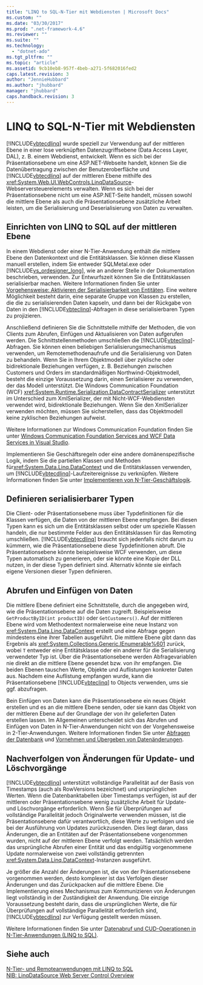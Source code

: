 ```yaml
---
title: "LINQ to SQL-N-Tier mit Webdiensten | Microsoft Docs"
ms.custom: ""
ms.date: "03/30/2017"
ms.prod: ".net-framework-4.6"
ms.reviewer: ""
ms.suite: ""
ms.technology: 
  - "dotnet-ado"
ms.tgt_pltfrm: ""
ms.topic: "article"
ms.assetid: 9cb10eb8-957f-4beb-a271-5f682016fed2
caps.latest.revision: 3
author: "JennieHubbard"
ms.author: "jhubbard"
manager: "jhubbard"
caps.handback.revision: 3
---
```

# LINQ to SQL-N-Tier mit Webdiensten
[!INCLUDE[vbtecdlinq](../../../../../../includes/vbtecdlinq-md.md)] wurde speziell zur Verwendung auf der mittleren Ebene in einer lose verknüpften Datenzugriffsebene \(Data Access Layer, DAL\), z. B. einem Webdienst, entwickelt.  Wenn es sich bei der Präsentationsebene um eine ASP.NET\-Webseite handelt, können Sie die Datenübertragung zwischen der Benutzeroberfläche und [!INCLUDE[vbtecdlinq](../../../../../../includes/vbtecdlinq-md.md)] auf der mittleren Ebene mithilfe des <xref:System.Web.UI.WebControls.LinqDataSource>\-Webserversteuerelements verwalten.  Wenn es sich bei der Präsentationsebene nicht um eine ASP.NET\-Seite handelt, müssen sowohl die mittlere Ebene als auch die Präsentationsebene zusätzliche Arbeit leisten, um die Serialisierung und Deserialisierung von Daten zu verwalten.  
  
## Einrichten von LINQ to SQL auf der mittleren Ebene  
 In einem Webdienst oder einer N\-Tier\-Anwendung enthält die mittlere Ebene den Datenkontext und die Entitätsklassen.  Sie können diese Klassen manuell erstellen, indem Sie entweder SQLMetal.exe oder [!INCLUDE[vs_ordesigner_long](../../../../../../includes/vs-ordesigner-long-md.md)], wie an anderer Stelle in der Dokumentation beschrieben, verwenden.  Zur Entwurfszeit können Sie die Entitätsklassen serialisierbar machen.  Weitere Informationen finden Sie unter [Vorgehensweise: Aktivieren der Serialisierbarkeit von Entitäten](../../../../../../docs/framework/data/adonet/sql/linq/how-to-make-entities-serializable.md).  Eine weitere Möglichkeit besteht darin, eine separate Gruppe von Klassen zu erstellen, die die zu serialisierenden Daten kapseln, und dann bei der Rückgabe von Daten in den [!INCLUDE[vbteclinq](../../../../../../includes/vbteclinq-md.md)]\-Abfragen in diese serialisierbaren Typen zu projizieren.  
  
 Anschließend definieren Sie die Schnittstelle mithilfe der Methoden, die von Clients zum Abrufen, Einfügen und Aktualisieren von Daten aufgerufen werden.  Die Schnittstellenmethoden umschließen die [!INCLUDE[vbteclinq](../../../../../../includes/vbteclinq-md.md)]\-Abfragen.  Sie können einen beliebigen Serialisierungsmechanismus verwenden, um Remotemethodenaufrufe und die Serialisierung von Daten zu behandeln.  Wenn Sie in Ihrem Objektmodell über zyklische oder bidirektionale Beziehungen verfügen, z. B. Beziehungen zwischen Customers und Orders im standardmäßigen Northwind\-Objektmodell, besteht die einzige Voraussetzung darin, einen Serialisierer zu verwenden, der das Modell unterstützt.  Die Windows Communication Foundation \(WCF\) <xref:System.Runtime.Serialization.DataContractSerializer> unterstützt im Unterschied zum XmlSerializer, der mit Nicht\-WCF\-Webdiensten verwendet wird, bidirektionale Beziehungen. Wenn Sie den XmlSerializer verwenden möchten, müssen Sie sicherstellen, dass das Objektmodell keine zyklischen Beziehungen aufweist.  
  
 Weitere Informationen zur Windows Communication Foundation finden Sie unter [Windows Communication Foundation Services and WCF Data Services in Visual Studio](../Topic/Windows%20Communication%20Foundation%20Services%20and%20WCF%20Data%20Services%20in%20Visual%20Studio.md).  
  
 Implementieren Sie Geschäftsregeln oder eine andere domänenspezifische Logik, indem Sie die partiellen Klassen und Methoden für<xref:System.Data.Linq.DataContext> und die Entitätsklassen verwenden, um [!INCLUDE[vbtecdlinq](../../../../../../includes/vbtecdlinq-md.md)]\-Laufzeitereignisse zu verknüpfen.  Weitere Informationen finden Sie unter [Implementieren von N\-Tier\-Geschäftslogik](../../../../../../docs/framework/data/adonet/sql/linq/implementing-business-logic-linq-to-sql.md).  
  
## Definieren serialisierbarer Typen  
 Die Client\- oder Präsentationsebene muss über Typdefinitionen für die Klassen verfügen, die Daten von der mittleren Ebene empfangen.  Bei diesen Typen kann es sich um die Entitätsklassen selbst oder um spezielle Klassen handeln, die nur bestimmte Felder aus den Entitätsklassen für das Remoting umschließen.  [!INCLUDE[vbtecdlinq](../../../../../../includes/vbtecdlinq-md.md)] braucht sich jedenfalls nicht darum zu kümmern, wie die Präsentationsebene diese Typdefinitionen abruft.  Die Präsentationsebene könnte beispielsweise WCF verwenden, um diese Typen automatisch zu generieren, oder sie könnte eine Kopie der DLL nutzen, in der diese Typen definiert sind. Alternativ könnte sie einfach eigene Versionen dieser Typen definieren.  
  
## Abrufen und Einfügen von Daten  
 Die mittlere Ebene definiert eine Schnittstelle, durch die angegeben wird, wie die Präsentationsebene auf die Daten zugreift.  Beispielsweise `GetProductByID(int productID)` oder `GetCustomers()`.  Auf der mittleren Ebene wird vom Methodentext normalerweise eine neue Instanz von <xref:System.Data.Linq.DataContext> erstellt und eine Abfrage gegen mindestens eine ihrer Tabellen ausgeführt.  Die mittlere Ebene gibt dann das Ergebnis als <xref:System.Collections.Generic.IEnumerable%601> zurück, wobei `T` entweder eine Entitätsklasse oder ein anderer für die Serialisierung verwendeter Typ ist.  Über die Präsentationsebene werden Abfragevariablen nie direkt an die mittlere Ebene gesendet bzw. von ihr empfangen.  Die beiden Ebenen tauschen Werte, Objekte und Auflistungen konkreter Daten aus.  Nachdem eine Auflistung empfangen wurde, kann die Präsentationsebene [!INCLUDE[vbteclinq](../../../../../../includes/vbteclinq-md.md)] to Objects verwenden, ums sie ggf. abzufragen.  
  
 Bein Einfügen von Daten kann die Präsentationsebene ein neues Objekt erstellen und es an die mittlere Ebene senden, oder sie kann das Objekt von der mittleren Ebene auf der Grundlage der von ihr gelieferten Daten erstellen lassen.  Im Allgemeinen unterscheidet sich das Abrufen und Einfügen von Daten in N\-Tier\-Anwendungen nicht von der Vorgehensweise in 2\-Tier\-Anwendungen.  Weitere Informationen finden Sie unter [Abfragen der Datenbank](../../../../../../docs/framework/data/adonet/sql/linq/querying-the-database.md) und [Vornehmen und Übergeben von Datenänderungen](../../../../../../docs/framework/data/adonet/sql/linq/making-and-submitting-data-changes.md).  
  
## Nachverfolgen von Änderungen für Update\- und Löschvorgänge  
 [!INCLUDE[vbtecdlinq](../../../../../../includes/vbtecdlinq-md.md)] unterstützt vollständige Parallelität auf der Basis von Timestamps \(auch als RowVersions bezeichnet\) und ursprünglichen Werten.  Wenn die Datenbanktabellen über Timestamps verfügen, ist auf der mittleren oder Präsentationsebene wenig zusätzliche Arbeit für Update\- und Löschvorgänge erforderlich.  Wenn Sie für Überprüfungen auf vollständige Parallelität jedoch Originalwerte verwenden müssen, ist die Präsentationsebene dafür verantwortlich, diese Werte zu verfolgen und sie bei der Ausführung von Updates zurückzusenden.  Dies liegt daran, dass Änderungen, die an Entitäten auf der Präsentationsebene vorgenommen wurden, nicht auf der mittleren Ebene verfolgt werden.  Tatsächlich werden das ursprüngliche Abrufen einer Entität und das endgültig vorgenommene Update normalerweise von zwei vollständig getrennten <xref:System.Data.Linq.DataContext>\-Instanzen ausgeführt.  
  
 Je größer die Anzahl der Änderungen ist, die von der Präsentationsebene vorgenommen werden, desto komplexer ist das Verfolgen dieser Änderungen und das Zurückpacken auf die mittlere Ebene.  Die Implementierung eines Mechanismus zum Kommunizieren von Änderungen liegt vollständig in der Zuständigkeit der Anwendung.  Die einzige Voraussetzung besteht darin, dass die ursprünglichen Werte, die für Überprüfungen auf vollständige Parallelität erforderlich sind, [!INCLUDE[vbtecdlinq](../../../../../../includes/vbtecdlinq-md.md)] zur Verfügung gestellt werden müssen.  
  
 Weitere Informationen finden Sie unter [Datenabruf und CUD\-Operationen in N\-Tier\-Anwendungen \(LINQ to SQL\)](../../../../../../docs/framework/data/adonet/sql/linq/data-retrieval-and-cud-operations-in-n-tier-applications.md).  
  
## Siehe auch  
 [N\-Tier\- und Remoteanwendungen mit LINQ to SQL](../../../../../../docs/framework/data/adonet/sql/linq/n-tier-and-remote-applications-with-linq-to-sql.md)   
 [NIB: LinqDataSource Web Server Control Overview](http://msdn.microsoft.com/de-de/104cfc3f-7385-47d3-8a51-830dfa791136)
